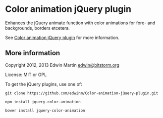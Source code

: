 # Color animation jQuery plugin

Enhances the jQuery animate function with color animations for fore- and backgrounds, borders etcetera.

See [Color animation jQuery plugin](http://www.bitstorm.org/jquery/color-animation/) for more information.

## More information

Copyright 2012, 2013 Edwin Martin <edwin@bitstorm.org>

License: MIT or GPL

To get the jQuery plugins, use one of:

`git clone https://github.com/edwinm/Color-animation-jQuery-plugin.git`

`npm install jquery-color-animation`

`bower install jquery-color-animation`